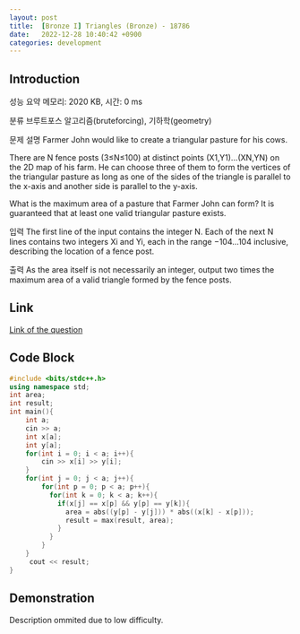 ```yaml
---
layout: post
title:  [Bronze I] Triangles (Bronze) - 18786
date:   2022-12-28 10:40:42 +0900
categories: development
---
```


## Introduction

성능 요약
메모리: 2020 KB, 시간: 0 ms

분류
브루트포스 알고리즘(bruteforcing), 기하학(geometry)

문제 설명
Farmer John would like to create a triangular pasture for his cows.

There are N fence posts (3≤N≤100) at distinct points (X1,Y1)…(XN,YN) on the 2D map of his farm. He can choose three of them to form the vertices of the triangular pasture as long as one of the sides of the triangle is parallel to the x-axis and another side is parallel to the y-axis.

What is the maximum area of a pasture that Farmer John can form? It is guaranteed that at least one valid triangular pasture exists.

입력
The first line of the input contains the integer N. Each of the next N lines contains two integers Xi and Yi, each in the range −104…104 inclusive, describing the location of a fence post.

출력
As the area itself is not necessarily an integer, output two times the maximum area of a valid triangle formed by the fence posts.

## Link

[Link of the question](https://www.acmicpc.net/problem/18768)

## Code Block

```c++
#include <bits/stdc++.h>
using namespace std;
int area;
int result;
int main(){
    int a;
    cin >> a;
    int x[a];
    int y[a];
    for(int i = 0; i < a; i++){
        cin >> x[i] >> y[i];
    }
    for(int j = 0; j < a; j++){
        for(int p = 0; p < a; p++){
          for(int k = 0; k < a; k++){
            if(x[j] == x[p] && y[p] == y[k]){
              area = abs((y[p] - y[j])) * abs((x[k] - x[p]));
              result = max(result, area);
            }
          }
        }
    }
     cout << result;
}
```

## Demonstration

Description ommited due to low difficulty.
